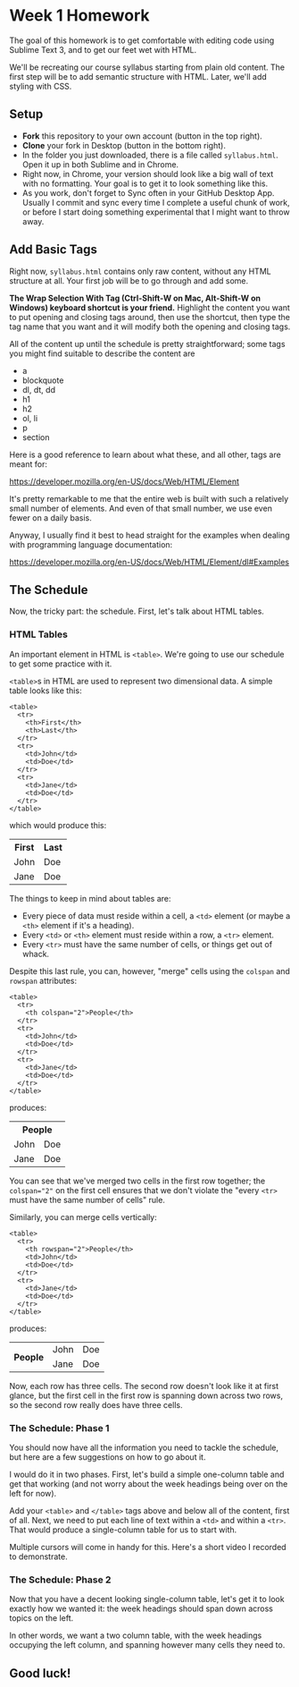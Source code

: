 # Week 1 Homework

The goal of this homework is to get comfortable with editing code using Sublime Text 3, and to get our feet wet with HTML.

We'll be recreating our course syllabus starting from plain old content. The first step will be to add semantic structure with HTML. Later, we'll add styling with CSS.

## Setup

 - **Fork** this repository to your own account (button in the top right).
 - **Clone** your fork in Desktop (button in the bottom right).
 - In the folder you just downloaded, there is a file called `syllabus.html`. Open it up in both Sublime and in Chrome.
 - Right now, in Chrome, your version should look like a big wall of text with no formatting. Your goal is to get it to look something like this.
 - As you work, don't forget to Sync often in your GitHub Desktop App. Usually I commit and sync every time I complete a useful chunk of work, or before I start doing something experimental that I might want to throw away.

## Add Basic Tags

Right now, `syllabus.html` contains only raw content, without any HTML structure at all. Your first job will be to go through and add some.

**The Wrap Selection With Tag (Ctrl-Shift-W on Mac, Alt-Shift-W on Windows) keyboard shortcut is your friend.** Highlight the content you want to put opening and closing tags around, then use the shortcut, then type the tag name that you want and it will modify both the opening and closing tags.

All of the content up until the schedule is pretty straightforward; some tags you might find suitable to describe the content are

 - a
 - blockquote
 - dl, dt, dd
 - h1
 - h2
 - ol, li
 - p
 - section

Here is a good reference to learn about what these, and all other, tags are meant for:

https://developer.mozilla.org/en-US/docs/Web/HTML/Element

It's pretty remarkable to me that the entire web is built with such a relatively small number of elements. And even of that small number, we use even fewer on a daily basis.

Anyway, I usually find it best to head straight for the examples when dealing with programming language documentation:

https://developer.mozilla.org/en-US/docs/Web/HTML/Element/dl#Examples

## The Schedule

Now, the tricky part: the schedule. First, let's talk about HTML tables.

### HTML Tables

An important element in HTML is `<table>`. We're going to use our schedule to get some practice with it.

`<table>`s in HTML are used to represent two dimensional data. A simple table looks like this:

    <table>
      <tr>
        <th>First</th>
        <th>Last</th>
      </tr>
      <tr>
        <td>John</td>
        <td>Doe</td>
      </tr>
      <tr>
        <td>Jane</td>
        <td>Doe</td>
      </tr>
    </table>

which would produce this:

<table>
  <tr>
    <th>First</th>
    <th>Last</th>
  </tr>
  <tr>
    <td>John</td>
    <td>Doe</td>
  </tr>
  <tr>
    <td>Jane</td>
    <td>Doe</td>
  </tr>
</table>

The things to keep in mind about tables are:

 - Every piece of data must reside within a cell, a `<td>` element (or maybe a `<th>` element if it's a heading).
 - Every `<td>` or `<th>` element must reside within a row, a `<tr>` element.
 - Every `<tr>` must have the same number of cells, or things get out of whack.

Despite this last rule, you can, however, "merge" cells using the `colspan` and `rowspan` attributes:

    <table>
      <tr>
        <th colspan="2">People</th>
      </tr>
      <tr>
        <td>John</td>
        <td>Doe</td>
      </tr>
      <tr>
        <td>Jane</td>
        <td>Doe</td>
      </tr>
    </table>

produces:

<table>
  <tr>
    <th colspan="2">People</th>
  </tr>
  <tr>
    <td>John</td>
    <td>Doe</td>
  </tr>
  <tr>
    <td>Jane</td>
    <td>Doe</td>
  </tr>
</table>

You can see that we've merged two cells in the first row together; the `colspan="2"` on the first cell ensures that we don't violate the "every `<tr>` must have the same number of cells" rule.

Similarly, you can merge cells vertically:

    <table>
      <tr>
        <th rowspan="2">People</th>
        <td>John</td>
        <td>Doe</td>
      </tr>
      <tr>
        <td>Jane</td>
        <td>Doe</td>
      </tr>
    </table>

produces:

<table>
  <tr>
    <th rowspan="2">People</th>
    <td>John</td>
    <td>Doe</td>
  </tr>
  <tr>
    <td>Jane</td>
    <td>Doe</td>
  </tr>
</table>

Now, each row has three cells. The second row doesn't look like it at first glance, but the first cell in the first row is spanning down across two rows, so the second row really does have three cells.

### The Schedule: Phase 1

You should now have all the information you need to tackle the schedule, but here are a few suggestions on how to go about it.

I would do it in two phases. First, let's build a simple one-column table and get that working (and not worry about the week headings being over on the left for now).

Add your `<table>` and `</table>` tags above and below all of the content, first of all. Next, we need to put each line of text within a `<td>` and within a `<tr>`. That would produce a single-column table for us to start with.

Multiple cursors will come in handy for this. Here's a short video I recorded to demonstrate.

### The Schedule: Phase 2

Now that you have a decent looking single-column table, let's get it to look exactly how we wanted it: the week headings should span down across topics on the left.

In other words, we want a two column table, with the week headings occupying the left column, and spanning however many cells they need to.

## Good luck!



